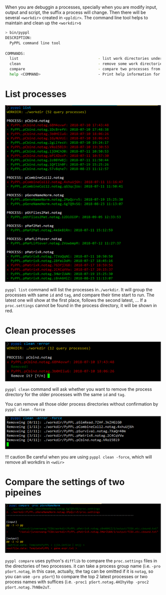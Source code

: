 <!-- toc -->

When you are debuggin a processes, specially when you are modify input, output and script, the suffix a process will change. Then there will be several `<workdir>` created in `<ppldir>`. The command line tool helps to maintain and clean up the `<workdir>`s

```bash
> bin/pyppl
DESCRIPTION:
  PyPPL command line tool

COMMANDS:
  list                                    - list work directories under <wdir>
  clean                                   - remove some work directories
  compare                                 - compare two processes from different directories
  help <COMMAND>                          - Print help information for the command
```

# List processes
![pyppl-list][1]

`pyppl list` command will list the processes in`./workdir`. It will group the processes with same `id` and `tag`, and compare their time start to run. The latest one will show at the first place, follows the second latest, ... If a `proc.settings` cannot be found in the process directory, it will be shown in red.

# Clean processes
![pyppl-clean][2]

`pyppl clean` command will ask whether you want to remove the process directory for the older processes with the same `id` and `tag`.

You can remove all those older process directories without confirmation by `pyppl clean -force`

![pyppl-clean-force][4]

!!! caution
    Be careful when you are using `pyppl clean -force`, which will remove all workdirs in `<wdir>`

# Compare the settings of two pipeines
![pyppl-compare][3]

`pyppl compare` uses python's `difflib` to compare the `proc.settings` files in the directories of two processes. it can take a process group name (i.e. `-pro pSort.notag`, in this case, actually, the tag can be omitted if it is `notag`, so you can use `-pro pSort`) to compare the top 2 latest processes or two process names with suffices (i.e. `-proc1 pSort.notag.4HIhyVbp -proc2 pSort.notag.7hNBe2uT`.


[1]: ./pyppl-cli-list.png
[2]: ./pyppl-cli-clean.png
[3]: ./pyppl-cli-compare.png
[4]: ./pyppl-cli-clean-force.png
